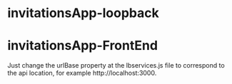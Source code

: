 # invitationsApp-loopback
# invitationsApp-FrontEnd

Just change the urlBase property at the lbservices.js file to correspond to the api location, for example http://localhost:3000.
